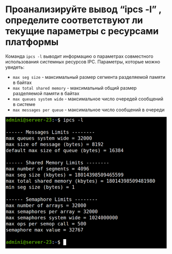 # Проанализируйте вывод “ipcs -l” , определите соответствуют ли текущие параметры с ресурсами платформы

Команда `ipcs -l` выводит информацию о параметрах совместного использования системных ресурсов IPC. Параметры, которые можно увидеть:
- `max seg size` - максимальный размер сегмента разделяемой памяти в байтах
- `max total shared memory` - максимальный общий размер разделяемой памяти в байтах
- `max queues system wide` - максимальное число очередей сообщений в системе
- `max messages per queue` - максимальное число сообщений в очереди

![](img/image_2023-03-24_22-55-07.png)
